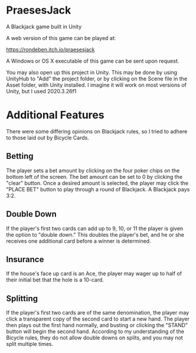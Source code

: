 # PraesesJack
A Blackjack game built in Unity 

A web version of this game can be played at:

https://rondeben.itch.io/praesesjack

A Windows or OS X executable of this game can be sent upon request. 

You may also open up this project in Unity. This may be done by using UnityHub to "Add" the project folder, or by clicking on the Scene file in the Asset folder, with Unity installed. I imagine it will work on most versions of Unity, but I used 2020.3.26f1

# Additional Features
There were some differing opinions on Blackjack rules, so I tried to adhere to those laid out by Bicycle Cards. 

## Betting
The player sets a bet amount by clicking on the four poker chips on the bottom left of the screen. The bet amount can be set to 0 by clicking the "clear" button. Once a desired amount is selected, the player may click the "PLACE BET" button to play through a round of Blackjack. A Blackjack pays 3:2. 

## Double Down
If the player's first two cards can add up to 9, 10, or 11 the player is given the option to "double down." This doubles the player's bet, and he or she receives one additional card before a winner is determined.

## Insurance
If the house's face up card is an Ace, the player may wager up to half of their initial bet that the hole is a 10-card. 

## Splitting
If the player's first two cards are of the same denomination, the player may click a transparent copy of the second card to start a new hand. The player then plays out the first hand normally, and busting or clicking the "STAND" button will begin the second hand. According to my understanding of the Bicycle rules, they do not allow double downs on splits, and you may not split multiple times.
